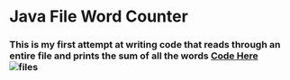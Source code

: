 <h1>Java File Word Counter</h1>

<h3>This is my first attempt at writing code that reads through an entire file and prints the sum of all the words<h/3>
<a href="https://github.com/br0ns0/WordCount/blob/master/WordCount/src/WordCount.java
">Code Here</a><br>

<img src="https://lookeen.com/blog/wp-content/uploads/2015/05/Windows-search-for-files.jpg" alt="files">
